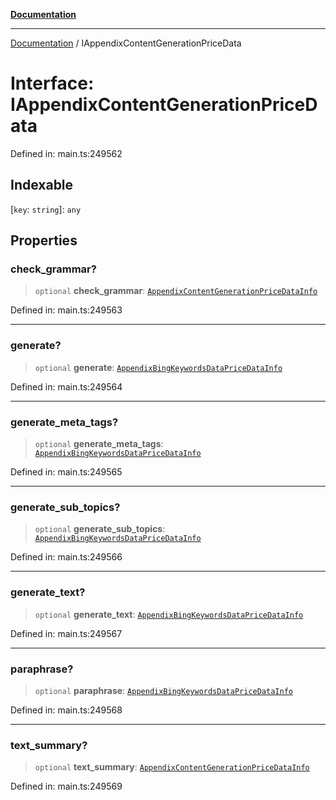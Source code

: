 [**Documentation**](../README.md)

***

[Documentation](../README.md) / IAppendixContentGenerationPriceData

# Interface: IAppendixContentGenerationPriceData

Defined in: main.ts:249562

## Indexable

\[`key`: `string`\]: `any`

## Properties

### check\_grammar?

> `optional` **check\_grammar**: [`AppendixContentGenerationPriceDataInfo`](../classes/AppendixContentGenerationPriceDataInfo.md)

Defined in: main.ts:249563

***

### generate?

> `optional` **generate**: [`AppendixBingKeywordsDataPriceDataInfo`](../classes/AppendixBingKeywordsDataPriceDataInfo.md)

Defined in: main.ts:249564

***

### generate\_meta\_tags?

> `optional` **generate\_meta\_tags**: [`AppendixBingKeywordsDataPriceDataInfo`](../classes/AppendixBingKeywordsDataPriceDataInfo.md)

Defined in: main.ts:249565

***

### generate\_sub\_topics?

> `optional` **generate\_sub\_topics**: [`AppendixBingKeywordsDataPriceDataInfo`](../classes/AppendixBingKeywordsDataPriceDataInfo.md)

Defined in: main.ts:249566

***

### generate\_text?

> `optional` **generate\_text**: [`AppendixBingKeywordsDataPriceDataInfo`](../classes/AppendixBingKeywordsDataPriceDataInfo.md)

Defined in: main.ts:249567

***

### paraphrase?

> `optional` **paraphrase**: [`AppendixBingKeywordsDataPriceDataInfo`](../classes/AppendixBingKeywordsDataPriceDataInfo.md)

Defined in: main.ts:249568

***

### text\_summary?

> `optional` **text\_summary**: [`AppendixContentGenerationPriceDataInfo`](../classes/AppendixContentGenerationPriceDataInfo.md)

Defined in: main.ts:249569
